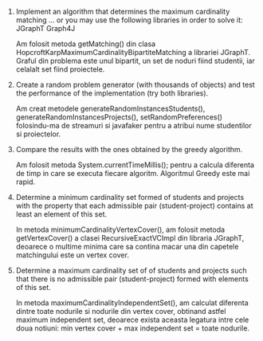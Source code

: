 1. Implement an algorithm that determines the maximum cardinality matching
... or you may use the following libraries in order to solve it:
JGraphT
Graph4J

    Am folosit metoda getMatching() din clasa  HopcroftKarpMaximumCardinalityBipartiteMatching a librariei JGraphT.
    Graful din problema este unul bipartit, un set de noduri fiind studentii, iar celalalt set fiind proiectele. 

2. Create a random problem generator (with thousands of objects) and test the performance of the implementation (try both libraries).
    
    Am creat metodele generateRandomInstancesStudents(), generateRandomInstancesProjects(), setRandomPreferences() folosindu-ma de streamuri si javafaker pentru a atribui nume studentilor si proiectelor. 
    
3. Compare the results with the ones obtained by the greedy algorithm.

    Am folosit metoda System.currentTimeMillis(); pentru a calcula diferenta de timp in care se executa fiecare algoritm. Algoritmul Greedy este mai rapid. 

4. Determine a minimum cardinality set formed of students and projects with the property that each admissible pair (student-project) contains at least an element of this set.

    In metoda minimumCardinalityVertexCover(), am folosit metoda getVertexCover() a clasei RecursiveExactVCImpl din libraria JGraphT, deoarece o multime minima care sa contina macar una din capetele matchingului este un vertex cover.

5. Determine a maximum cardinality set of of students and projects such that there is no admissible pair (student-project) formed with elements of this set.
    
    In metoda maximumCardinalityIndependentSet(), am calculat diferenta dintre toate nodurile si nodurile din vertex cover, obtinand astfel maximum independent set, deoarece exista aceasta legatura intre cele doua notiuni: min vertex cover + max independent set = toate nodurile. 